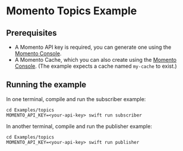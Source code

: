 # Momento Topics Example

## Prerequisites

- A Momento API key is required, you can generate one using the [Momento Console](https://console.gomomento.com). 
- A Momento Cache, which you can also create using the [Momento Console](https://console.gomomento.com). (The example expects a cache named `my-cache` to exist.)

## Running the example

In one terminal, compile and run the subscriber example:

```
cd Examples/topics
MOMENTO_API_KEY=<your-api-key> swift run subscriber
```

In another terminal, compile and run the publisher example:

```
cd Examples/topics
MOMENTO_API_KEY=<your-api-key> swift run publisher
```
